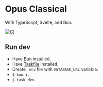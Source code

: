 # Opus Classical

With TypeScript, Svelte, and Bun.

[![CI](https://github.com/Droidion/opus-classical-svelte/actions/workflows/ci.yml/badge.svg)](https://github.com/Droidion/opus-classical-svelte/actions/workflows/ci.yml)

## Run dev

- Have [Bun](https://bun.sh/) installed.
- Have [Taskfile](https://taskfile.dev/) installed.
- Create `.env` file with `DATABASE_URL` variable.
- `$ bun i`.
- `$ task dev`.
